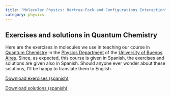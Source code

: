 ```yaml
---
title: "Molecular Physics: Hartree-Fock and Configurations Interaction"
category: physics
---
```


## Exercises and solutions in Quantum Chemistry

Here are the exercises in molecules we use in teaching our course in
[Quantum Chemistry](http://materias.df.uba.ar/e3a2016c1/) in the
[Physics Department](http://df.uba.ar/) of the
[University of Buenos Aires](http://www.uba.ar/). Since, as expected,
this course is given in Spanish, the exercises and solutions are given
also in Spanish. Should anyone ever wonder about these solutions, I'll
be happy to translate them to English.

[Download exercises (spanish)][exercises]

[Download solutions (spanish)][solutions]

[exercises]: /assets/posts/molecular-physics/exercises_spanish.pdf
[solutions]: /assets/posts/molecular-physics/solutions_spanish.pdf
